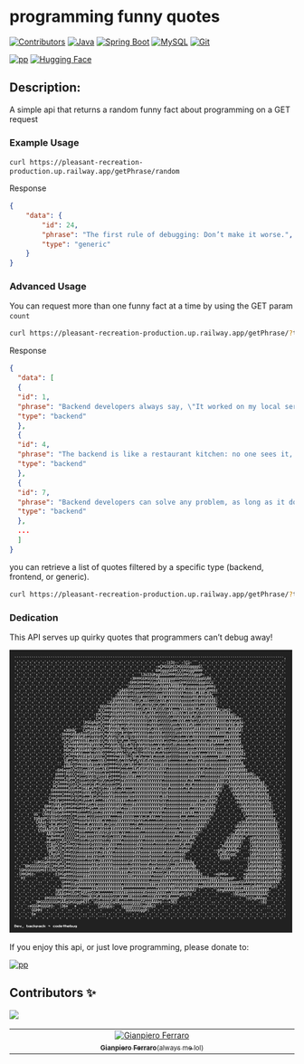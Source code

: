 programming funny quotes
=========
[![Contributors](https://img.shields.io/badge/contributors-1-46CC12)](#contributors-)
[![Java](https://img.shields.io/badge/Java-%23ED8B00.svg?logo=openjdk&logoColor=white)](#)
[![Spring Boot](https://img.shields.io/badge/Spring%20Boot-6DB33F?logo=springboot&logoColor=fff)](#)
[![MySQL](https://img.shields.io/badge/MySQL-4479A1?logo=mysql&logoColor=fff)](#)
[![Git](https://img.shields.io/badge/Git-F05032?logo=git&logoColor=fff)](#)

[![pp](https://img.shields.io/badge/Buy_me_a_coffee-3775A9?logo=paypal)](https://www.paypal.com/paypalme/foferys)
[![Hugging Face](https://img.shields.io/badge/Hugging%20Face-FFD21E?logo=huggingface&logoColor=000)](#Dedication-)


## Description:

A simple api that returns a random funny fact about programming on a GET request

### Example Usage

``` 
curl https://pleasant-recreation-production.up.railway.app/getPhrase/random
```

Response

```json
{
    "data": {
        "id": 24,
        "phrase": "The first rule of debugging: Don’t make it worse.",
        "type": "generic"
    }
}
```


### Advanced Usage

You can request more than one funny fact at a time by using the GET param `count`

```bash
curl https://pleasant-recreation-production.up.railway.app/getPhrase/?type=backend
```

Response

```json
{
  "data": [
  {
  "id": 1,
  "phrase": "Backend developers always say, \"It worked on my local server.\"",
  "type": "backend"
  },
  {
  "id": 4,
  "phrase": "The backend is like a restaurant kitchen: no one sees it, but it’s where the magic happens.",
  "type": "backend"
  },
  {
  "id": 7,
  "phrase": "Backend developers can solve any problem, as long as it doesn’t involve CSS.",
  "type": "backend"
  },
  ...
  ] 
}
```

you can retrieve a list of quotes filtered by a specific type (backend, frontend, or generic).


```bash
curl https://pleasant-recreation-production.up.railway.app/getPhrase/?type=generic
```


### Dedication

<p>This API serves up quirky quotes that programmers can’t debug away! </p>
<img width="500" height="500" alt="my coding backpack in ASCII ART" src="./bkp_db/backpack_ascii.png" />
<p>If you enjoy this api, or just love programming, please donate to:</p>

[![pp](https://img.shields.io/badge/Donate-3775A9?logo=paypal)](https://www.paypal.com/paypalme/foferys)


## Contributors ✨ 
[![](https://img.shields.io/badge/contributors-1-46CC12)](# "Contributors")

<!-- Thanks goes to these wonderful people -->

<!-- prettier-ignore-start -->
<!-- markdownlint-disable -->
<table>
  <tbody>
    <tr>
      <td align="center" valign="top" width="14.28%"><a href="https://github.com/gianpieroferraro"><img src="https://avatars.githubusercontent.com/u/123701797?v=4" width="100px;" alt="Gianpiero Ferraro"/><br /><sub><b>Gianpiero Ferraro</b>(always me lol)</sub></a><br />
      </td>
    </tr>
</tbody>
</table>
